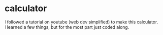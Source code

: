 # calculator
I followed a tutorial on youtube (web dev simplified) to make this calculator. I learned a few things, but for the most part just coded along. 
